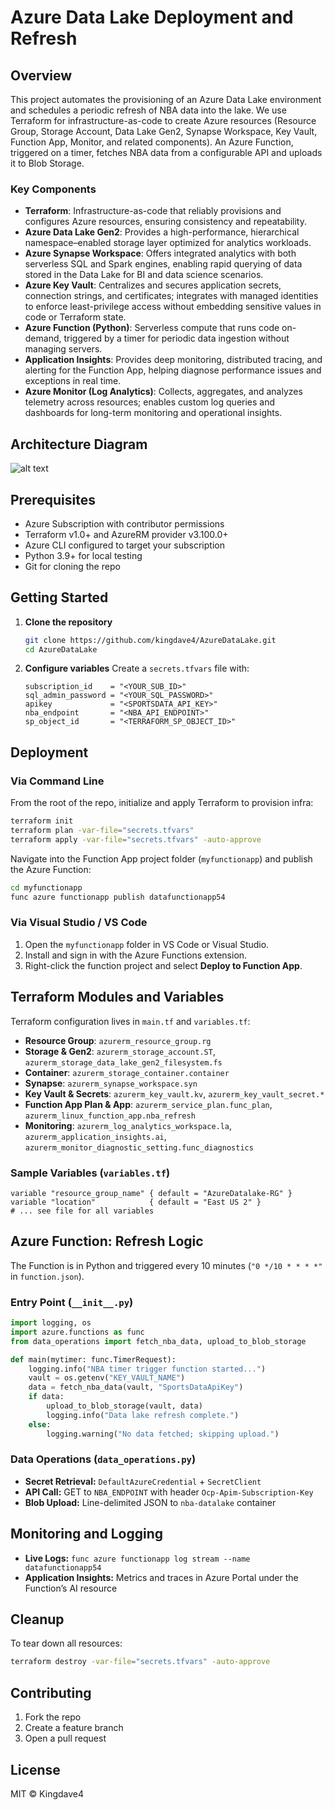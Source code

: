 # Azure Data Lake Deployment and Refresh

## Overview

This project automates the provisioning of an Azure Data Lake environment and schedules a periodic refresh of NBA data into the lake. We use Terraform for infrastructure-as-code to create Azure resources (Resource Group, Storage Account, Data Lake Gen2, Synapse Workspace, Key Vault, Function App, Monitor, and related components). An Azure Function, triggered on a timer, fetches NBA data from a configurable API and uploads it to Blob Storage.


### Key Components

- **Terraform**: Infrastructure-as-code that reliably provisions and configures Azure resources, ensuring consistency and repeatability.
- **Azure Data Lake Gen2**: Provides a high-performance, hierarchical namespace–enabled storage layer optimized for analytics workloads.
- **Azure Synapse Workspace**: Offers integrated analytics with both serverless SQL and Spark engines, enabling rapid querying of data stored in the Data Lake for BI and data science scenarios.
- **Azure Key Vault**: Centralizes and secures application secrets, connection strings, and certificates; integrates with managed identities to enforce least-privilege access without embedding sensitive values in code or Terraform state.
- **Azure Function (Python)**: Serverless compute that runs code on-demand, triggered by a timer for periodic data ingestion without managing servers.
- **Application Insights**: Provides deep monitoring, distributed tracing, and alerting for the Function App, helping diagnose performance issues and exceptions in real time.
- **Azure Monitor (Log Analytics)**: Collects, aggregates, and analyzes telemetry across resources; enables custom log queries and dashboards for long-term monitoring and operational insights.


## Architecture Diagram
![alt text](image-1.png)

## Prerequisites

- Azure Subscription with contributor permissions
- Terraform v1.0+ and AzureRM provider v3.100.0+
- Azure CLI configured to target your subscription
- Python 3.9+ for local testing
- Git for cloning the repo

## Getting Started

1. **Clone the repository**
   ```bash
   git clone https://github.com/kingdave4/AzureDataLake.git
   cd AzureDataLake
   ```

2. **Configure variables**
   Create a `secrets.tfvars` file with:
   ```hcl
   subscription_id    = "<YOUR_SUB_ID>"
   sql_admin_password = "<YOUR_SQL_PASSWORD>"
   apikey             = "<SPORTSDATA_API_KEY>"
   nba_endpoint       = "<NBA_API_ENDPOINT>"
   sp_object_id       = "<TERRAFORM_SP_OBJECT_ID>"
   ```

## Deployment

### Via Command Line
From the root of the repo, initialize and apply Terraform to provision infra:
```bash
terraform init
terraform plan -var-file="secrets.tfvars"
terraform apply -var-file="secrets.tfvars" -auto-approve
```

Navigate into the Function App project folder (`myfunctionapp`) and publish the Azure Function:
```bash
cd myfunctionapp
func azure functionapp publish datafunctionapp54
```

### Via Visual Studio / VS Code
1. Open the `myfunctionapp` folder in VS Code or Visual Studio.
2. Install and sign in with the Azure Functions extension.
3. Right-click the function project and select **Deploy to Function App**.

## Terraform Modules and Variables

Terraform configuration lives in `main.tf` and `variables.tf`:

- **Resource Group**: `azurerm_resource_group.rg`
- **Storage & Gen2**: `azurerm_storage_account.ST`, `azurerm_storage_data_lake_gen2_filesystem.fs`
- **Container**: `azurerm_storage_container.container`
- **Synapse**: `azurerm_synapse_workspace.syn`
- **Key Vault & Secrets**: `azurerm_key_vault.kv`, `azurerm_key_vault_secret.*`
- **Function App Plan & App**: `azurerm_service_plan.func_plan`, `azurerm_linux_function_app.nba_refresh`
- **Monitoring**: `azurerm_log_analytics_workspace.la`, `azurerm_application_insights.ai`, `azurerm_monitor_diagnostic_setting.func_diagnostics`

### Sample Variables (`variables.tf`)
```hcl
variable "resource_group_name" { default = "AzureDatalake-RG" }
variable "location"            { default = "East US 2" }
# ... see file for all variables
```

## Azure Function: Refresh Logic

The Function is in Python and triggered every 10 minutes (`"0 */10 * * * *"` in `function.json`).

### Entry Point (`__init__.py`)
```python
import logging, os
import azure.functions as func
from data_operations import fetch_nba_data, upload_to_blob_storage

def main(mytimer: func.TimerRequest):
    logging.info("NBA timer trigger function started...")
    vault = os.getenv("KEY_VAULT_NAME")
    data = fetch_nba_data(vault, "SportsDataApiKey")
    if data:
        upload_to_blob_storage(vault, data)
        logging.info("Data lake refresh complete.")
    else:
        logging.warning("No data fetched; skipping upload.")
```

### Data Operations (`data_operations.py`)
- **Secret Retrieval:** `DefaultAzureCredential` + `SecretClient`
- **API Call:** GET to `NBA_ENDPOINT` with header `Ocp-Apim-Subscription-Key`
- **Blob Upload:** Line-delimited JSON to `nba-datalake` container

## Monitoring and Logging

- **Live Logs:** `func azure functionapp log stream --name datafunctionapp54`
- **Application Insights:** Metrics and traces in Azure Portal under the Function’s AI resource

## Cleanup

To tear down all resources:
```bash
terraform destroy -var-file="secrets.tfvars" -auto-approve
```

## Contributing

1. Fork the repo
2. Create a feature branch
3. Open a pull request

## License

MIT © Kingdave4
